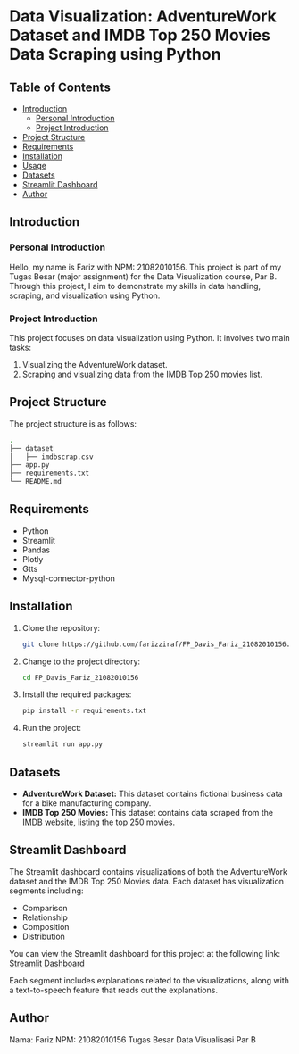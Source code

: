 # Data Visualization: AdventureWork Dataset and IMDB Top 250 Movies Data Scraping using Python

## Table of Contents
- [Introduction](#introduction)
  - [Personal Introduction](#personal-introduction)
  - [Project Introduction](#project-introduction)
- [Project Structure](#project-structure)
- [Requirements](#requirements)
- [Installation](#installation)
- [Usage](#usage)
- [Datasets](#datasets)
- [Streamlit Dashboard](#streamlit-dashboard)
- [Author](#author)

## Introduction

### Personal Introduction
Hello, my name is Fariz with NPM: 21082010156. This project is part of my Tugas Besar (major assignment) for the Data Visualization course, Par B. Through this project, I aim to demonstrate my skills in data handling, scraping, and visualization using Python.

### Project Introduction
This project focuses on data visualization using Python. It involves two main tasks:
1. Visualizing the AdventureWork dataset.
2. Scraping and visualizing data from the IMDB Top 250 movies list.

## Project Structure
The project structure is as follows:
```bash
.
├── dataset
│   ├── imdbscrap.csv
├── app.py
├── requirements.txt
└── README.md
```

## Requirements
- Python
- Streamlit
- Pandas
- Plotly
- Gtts
- Mysql-connector-python

## Installation
1. Clone the repository:
    ```sh
    git clone https://github.com/farizziraf/FP_Davis_Fariz_21082010156.git
    ```

2. Change to the project directory:
    ```sh
    cd FP_Davis_Fariz_21082010156
    ```

3. Install the required packages:
    ```sh
    pip install -r requirements.txt
    ```

4. Run the project:
    ```sh
    streamlit run app.py
    ```

## Datasets
- **AdventureWork Dataset:** This dataset contains fictional business data for a bike manufacturing company.
- **IMDB Top 250 Movies:** This dataset contains data scraped from the [IMDB website](https://www.imdb.com/chart/top/?sort=popularity%2Casc), listing the top 250 movies.

## Streamlit Dashboard
The Streamlit dashboard contains visualizations of both the AdventureWork dataset and the IMDB Top 250 Movies data. Each dataset has visualization segments including:
- Comparison
- Relationship
- Composition
- Distribution

You can view the Streamlit dashboard for this project at the following link:
[Streamlit Dashboard](https://fp-davis-fariz-21082010156.streamlit.app/)

Each segment includes explanations related to the visualizations, along with a text-to-speech feature that reads out the explanations.

## Author
Nama: Fariz
NPM: 21082010156
Tugas Besar Data Visualisasi Par B